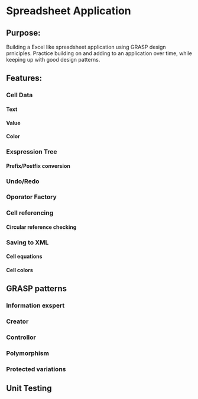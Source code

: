 # Spreadsheet Application

## Purpose:
Building a Excel like spreadsheet application using GRASP design prniciples. Practice building on and adding to an application over time, while keeping up with good design patterns.

## Features:
### Cell Data
#### Text
#### Value
#### Color

### Exspression Tree
#### Prefix/Postfix conversion

### Undo/Redo

### Oporator Factory

### Cell referencing
#### Circular reference checking

### Saving to XML
#### Cell equations
#### Cell colors

## GRASP patterns
### Information exspert
### Creator
### Controllor 
### Polymorphism
### Protected variations

## Unit Testing
